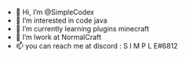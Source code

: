 - 👋 Hi, I’m @SimpleCodex
- 👀 I’m interested in code java 
- 🌱 I’m currently learning plugins minecraft
- 💞️ I’m lwork at NormalCraft
- 📫 you can reach me at discord : S I M P L E#6812
